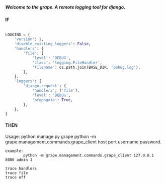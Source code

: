 ##### Welcome to the grape.  A remote logging tool for django. #####

#### IF ####

``` python

LOGGING = {
    'version': 1,
    'disable_existing_loggers': False,
    'handlers': {
        'file': {
            'level': 'DEBUG',
            'class': 'logging.FileHandler',
            'filename': os.path.join(BASE_DIR, 'debug.log'),
        },
    },
    'loggers': {
        'django.request': {
            'handlers': ['file'],
            'level': 'DEBUG',
            'propagate': True,
        },
    },
}
```

#### THEN ####

Usage:
    python manage.py grape
    python -m grape.management.commands.grape_client host port username password.

    example:
            python -m grape.management.commands.grape_client 127.0.0.1 8080 admin 1

    trace handlers
    trace file
    trace off


